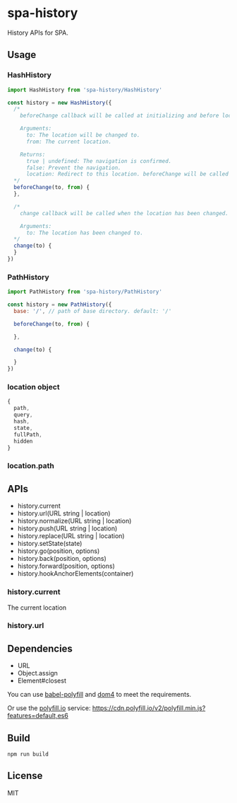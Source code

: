 # spa-history

History APIs for SPA.


## Usage

### HashHistory

```js
import HashHistory from 'spa-history/HashHistory'

const history = new HashHistory({
  /*
    beforeChange callback will be called at initializing and before location change.

    Arguments:
      to: The location will be changed to.
      from: The current location.

    Returns:
      true | undefined: The navigation is confirmed.
      false: Prevent the navigation.
      location: Redirect to this location. beforeChange will be called again.
  */
  beforeChange(to, from) {
  },

  /*
    change callback will be called when the location has been changed.

    Arguments:
      to: The location has been changed to.
  */
  change(to) {
  }
})
```

### PathHistory

```js
import PathHistory from 'spa-history/PathHistory'

const history = new PathHistory({
  base: '/', // path of base directory. default: '/'

  beforeChange(to, from) {

  },

  change(to) {

  }
})
```

### location object

```js
{
  path,
  query,
  hash,
  state,
  fullPath,
  hidden
}
```

### location.path


## APIs
- history.current
- history.url(URL string | location)
- history.normalize(URL string | location)
- history.push(URL string | location)
- history.replace(URL string | location)
- history.setState(state)
- history.go(position, options)
- history.back(position, options)
- history.forward(position, options)
- history.hookAnchorElements(container)


### history.current
  The current location

### history.url


## Dependencies
- URL
- Object.assign
- Element#closest

You can use <a href="http://babeljs.io/docs/usage/polyfill/">babel-polyfill</a> and <a href="https://github.com/WebReflection/dom4">dom4</a> to meet the requirements.

Or use the <a href="https://polyfill.io/">polyfill.io</a> service: https://cdn.polyfill.io/v2/polyfill.min.js?features=default,es6


## Build
```
npm run build
```


## License
MIT
